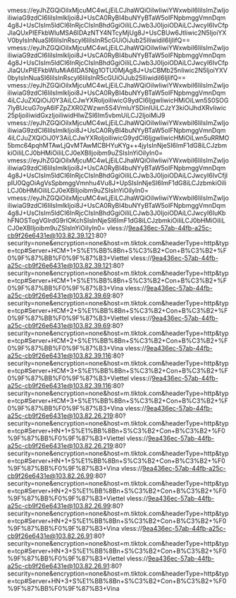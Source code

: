 vmess://eyJhZGQiOiIxMjcuMC4wLjEiLCJhaWQiOiIwIiwiYWxwbiI6IiIsImZwIjoiIiwiaG9zdCI6IiIsImlkIjoi8J+UsCA0RyBI4buNYyBTaW5oIFNpbmggVmnDqm4g8J+UsCIsIm5ldCI6InRjcCIsInBhdGgiOiIiLCJwb3J0IjoiODAiLCJwcyI6IvCfpJlaQUxPIEFkbWluMSA6IDAzNTY4NTcyMjUg8J+UsCBUw6JtIiwic2N5IjoiYXV0byIsInNuaSI6IiIsInRscyI6IiIsInR5cGUiOiJub25lIiwidiI6IjIifQ==
vmess://eyJhZGQiOiIxMjcuMC4wLjEiLCJhaWQiOiIwIiwiYWxwbiI6IiIsImZwIjoiIiwiaG9zdCI6IiIsImlkIjoi8J+UsCA0RyBI4buNYyBTaW5oIFNpbmggVmnDqm4g8J+UsCIsIm5ldCI6InRjcCIsInBhdGgiOiIiLCJwb3J0IjoiODAiLCJwcyI6IvCfpJlaQUxPIEFkbWluMiA6IDA5Njg1OTU0MjAg8J+UsCBMb25nIiwic2N5IjoiYXV0byIsInNuaSI6IiIsInRscyI6IiIsInR5cGUiOiJub25lIiwidiI6IjIifQ==
vmess://eyJhZGQiOiIxMjcuMC4wLjEiLCJhaWQiOiIwIiwiYWxwbiI6IiIsImZwIjoiIiwiaG9zdCI6IiIsImlkIjoi8J+UsCA0RyBI4buNYyBTaW5oIFNpbmggVmnDqm4iLCJuZXQiOiJ0Y3AiLCJwYXRoIjoiIiwicG9ydCI6IjgwIiwicHMiOiLwn5S0SOG7lyBUcuG7oyA6IFZpZXR0ZWzwn5S4VmluYSDinIUiLCJzY3kiOiJhdXRvIiwic25pIjoiIiwidGxzIjoiIiwidHlwZSI6Im5vbmUiLCJ2IjoiMiJ9
vmess://eyJhZGQiOiIxMjcuMC4wLjEiLCJhaWQiOiIwIiwiYWxwbiI6IiIsImZwIjoiIiwiaG9zdCI6IiIsImlkIjoi8J+UsCA0RyBI4buNYyBTaW5oIFNpbmggVmnDqm4iLCJuZXQiOiJ0Y3AiLCJwYXRoIjoiIiwicG9ydCI6IjgwIiwicHMiOiLwn5uRRMO5bmc64pqhMTAwLjQvMTAwMCBHYuKYg++4jyIsInNjeSI6ImF1dG8iLCJzbmkiOiIiLCJ0bHMiOiIiLCJ0eXBlIjoibm9uZSIsInYiOiIyIn0=
vmess://eyJhZGQiOiIxMjcuMC4wLjEiLCJhaWQiOiIwIiwiYWxwbiI6IiIsImZwIjoiIiwiaG9zdCI6IiIsImlkIjoi8J+UsCA0RyBI4buNYyBTaW5oIFNpbmggVmnDqm4g8J+UsCIsIm5ldCI6InRjcCIsInBhdGgiOiIiLCJwb3J0IjoiODAiLCJwcyI6IvCfjIpIU0QgOiAgVsSpbmggVmnhu4Vu8J+UpSIsInNjeSI6ImF1dG8iLCJzbmkiOiIiLCJ0bHMiOiIiLCJ0eXBlIjoibm9uZSIsInYiOiIyIn0=
vmess://eyJhZGQiOiIxMjcuMC4wLjEiLCJhaWQiOiIwIiwiYWxwbiI6IiIsImZwIjoiIiwiaG9zdCI6IiIsImlkIjoi8J+UsCA0RyBI4buNYyBTaW5oIFNpbmggVmnDqm4g8J+UsCIsIm5ldCI6InRjcCIsInBhdGgiOiIiLCJwb3J0IjoiODAiLCJwcyI6IuKbhFNOSTogVGlrdG9rIOKchSIsInNjeSI6ImF1dG8iLCJzbmkiOiIiLCJ0bHMiOiIiLCJ0eXBlIjoibm9uZSIsInYiOiIyIn0=
vless://9ea436ec-57ab-44fb-a25c-cb9f26e6431e@103.82.39.121:80?security=none&encryption=none&host=m.tiktok.com&headerType=http&type=tcp#Server+HCM+1+S%E1%BB%8Bn+S%C3%B2+Con+B%C3%B2+%F0%9F%87%BB%F0%9F%87%B3+Viettel
vless://9ea436ec-57ab-44fb-a25c-cb9f26e6431e@103.82.39.121:80?security=none&encryption=none&host=m.tiktok.com&headerType=http&type=tcp#Server+HCM+1+S%E1%BB%8Bn+S%C3%B2+Con+B%C3%B2+%F0%9F%87%BB%F0%9F%87%B3+Vina
vless://9ea436ec-57ab-44fb-a25c-cb9f26e6431e@103.82.39.69:80?security=none&encryption=none&host=m.tiktok.com&headerType=http&type=tcp#Server+HCM+2+S%E1%BB%8Bn+S%C3%B2+Con+B%C3%B2+%F0%9F%87%BB%F0%9F%87%B3+Viettel
vless://9ea436ec-57ab-44fb-a25c-cb9f26e6431e@103.82.39.69:80?security=none&encryption=none&host=m.tiktok.com&headerType=http&type=tcp#Server+HCM+2+S%E1%BB%8Bn+S%C3%B2+Con+B%C3%B2+%F0%9F%87%BB%F0%9F%87%B3+Vina
vless://9ea436ec-57ab-44fb-a25c-cb9f26e6431e@103.82.39.116:80?security=none&encryption=none&host=m.tiktok.com&headerType=http&type=tcp#Server+HCM+3+S%E1%BB%8Bn+S%C3%B2+Con+B%C3%B2+%F0%9F%87%BB%F0%9F%87%B3+Viettel
vless://9ea436ec-57ab-44fb-a25c-cb9f26e6431e@103.82.39.116:80?security=none&encryption=none&host=m.tiktok.com&headerType=http&type=tcp#Server+HCM+3+S%E1%BB%8Bn+S%C3%B2+Con+B%C3%B2+%F0%9F%87%BB%F0%9F%87%B3+Vina
vless://9ea436ec-57ab-44fb-a25c-cb9f26e6431e@103.82.26.219:80?security=none&encryption=none&host=m.tiktok.com&headerType=http&type=tcp#Server+HN+1+S%E1%BB%8Bn+S%C3%B2+Con+B%C3%B2+%F0%9F%87%BB%F0%9F%87%B3+Viettel
vless://9ea436ec-57ab-44fb-a25c-cb9f26e6431e@103.82.26.219:80?security=none&encryption=none&host=m.tiktok.com&headerType=http&type=tcp#Server+HN+1+S%E1%BB%8Bn+S%C3%B2+Con+B%C3%B2+%F0%9F%87%BB%F0%9F%87%B3+Vina
vless://9ea436ec-57ab-44fb-a25c-cb9f26e6431e@103.82.26.99:80?security=none&encryption=none&host=m.tiktok.com&headerType=http&type=tcp#Server+HN+2+S%E1%BB%8Bn+S%C3%B2+Con+B%C3%B2+%F0%9F%87%BB%F0%9F%87%B3+Viettel
vless://9ea436ec-57ab-44fb-a25c-cb9f26e6431e@103.82.26.99:80?security=none&encryption=none&host=m.tiktok.com&headerType=http&type=tcp#Server+HN+2+S%E1%BB%8Bn+S%C3%B2+Con+B%C3%B2+%F0%9F%87%BB%F0%9F%87%B3+Vina
vless://9ea436ec-57ab-44fb-a25c-cb9f26e6431e@103.82.26.91:80?security=none&encryption=none&host=m.tiktok.com&headerType=http&type=tcp#Server+HN+3+S%E1%BB%8Bn+S%C3%B2+Con+B%C3%B2+%F0%9F%87%BB%F0%9F%87%B3+Viettel
vless://9ea436ec-57ab-44fb-a25c-cb9f26e6431e@103.82.26.91:80?security=none&encryption=none&host=m.tiktok.com&headerType=http&type=tcp#Server+HN+3+S%E1%BB%8Bn+S%C3%B2+Con+B%C3%B2+%F0%9F%87%BB%F0%9F%87%B3+Vina
